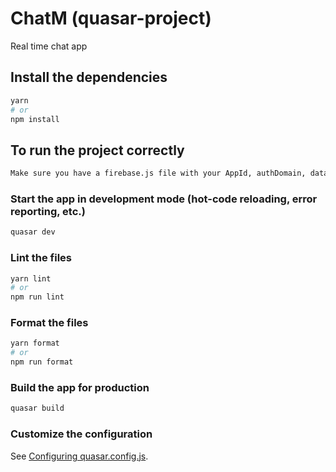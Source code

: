 # ChatM (quasar-project)

Real time chat app

## Install the dependencies
```bash
yarn
# or
npm install
```

## To run the project correctly
```bash
Make sure you have a firebase.js file with your AppId, authDomain, databaseURL ApiKeys
```

### Start the app in development mode (hot-code reloading, error reporting, etc.)
```bash
quasar dev
```


### Lint the files
```bash
yarn lint
# or
npm run lint
```


### Format the files
```bash
yarn format
# or
npm run format
```



### Build the app for production
```bash
quasar build
```

### Customize the configuration
See [Configuring quasar.config.js](https://v2.quasar.dev/quasar-cli-vite/quasar-config-js).

